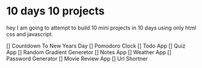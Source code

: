# 10 days 10 projects

hey I am going to attempt to build 10 mini projects in 10 days using only html css and javascript.



[] Countdown To New Years Day
[] Pomodoro Clock
[] Todo App
[] Quiz App
[] Random Gradient Generetor
[] Notes App
[] Weather App
[] Password Generator
[] Movie Review App
[] Url Shortner

